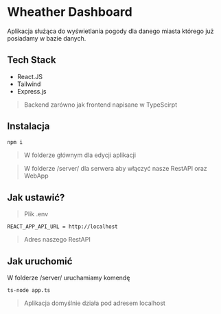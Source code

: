 # Wheather Dashboard

Aplikacja służąca do wyświetlania pogody dla danego miasta którego już posiadamy w bazie danych.

## Tech Stack

* React.JS 
* Tailwind
* Express.js

>Backend zarówno jak frontend napisane w TypeScirpt


## Instalacja

```bash
npm i
```
>W folderze głównym dla edycji aplikacji

>W folderze /server/ dla serwera aby włączyć nasze RestAPI oraz WebApp

## Jak ustawić?
>Plik .env
```
REACT_APP_API_URL = http://localhost 
```
>Adres naszego RestAPI


## Jak uruchomić

W folderze /server/ uruchamiamy komendę

```
ts-node app.ts
```

>Aplikacja domyślnie działa pod adresem localhost
